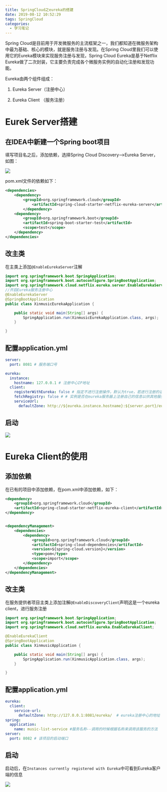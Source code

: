```yaml
---
title: SpringCloud之eureka的搭建
date: 2019-08-12 10:52:29
tags: SpringCloud
categories:
  - 学习笔记
---
```


Spring Cloud是目前用于开发微服务的主流框架之一，我们都知道在微服务架构中最为基础、核心的模块，就是服务注册与发现。在Spring Cloud里我们可以使用它的Eureka模块来实现服务注册与发现，Spring Cloud Eureka是基于Netflix Eureka做了二次封装，它主要负责完成各个微服务实例的自动化注册和发现功能。  

Eureka由两个组件组成：

1. Eureka Server（注册中心）

2. Eureka Client （服务注册）

<!--more-->

# Eurek Server搭建

## 在IDEA中新建一个Spring boot项目

填写项目名之后，添加依赖，选择Spring Cloud Discovery-->Eureka Server，如图：

![](https://cdn.ego1st.cn/postImg/Snipaste_2019-08-12_11-00-21.jpg)

pom.xml文件的依赖如下：

```xml
<dependencies>
	<dependency>
		<groupId>org.springframework.cloud</groupId>
            <artifactId>spring-cloud-starter-netflix-eureka-server</artifactId>
        </dependency>
	<dependency>
		<groupId>org.springframework.boot</groupId>
		<artifactId>spring-boot-starter-test</artifactId>
		<scope>test</scope>
    </dependency>
</dependencies>
```

## 改主类

在主类上添加`@EnableEurekaServer`注解

```java
import org.springframework.boot.SpringApplication;
import org.springframework.boot.autoconfigure.SpringBootApplication;
import org.springframework.cloud.netflix.eureka.server.EnableEurekaServer;
//开启Eureka服务注册中心
@EnableEurekaServer
@SpringBootApplication
public class XinmusicEurekaApplication {

    public static void main(String[] args) {
        SpringApplication.run(XinmusicEurekaApplication.class, args);
    }

}
```

## 配置application.yml

```yaml
server:
  port: 8081 # 服务端口号

eureka:
  instance:
    hostname: 127.0.0.1 # 注册中心IP地址
  client:
    registerWithEureka: false # 指定不进行注册操作，默认为true，若进行注册的话，会显示在Eureka信息面板上
    fetchRegistry: false # # 实例是否在eureka服务器上注册自己的信息以供其他服务发现，默认为true 如果是做高可用的发现服务那就要改成true
    serviceUrl:
      defaultZone: http://${eureka.instance.hostname}:${server.port}/eureka/ # 指定注册中心的地址
```

## 启动

![](https://cdn.ego1st.cn/postImg/Snipaste_2019-08-12_11-23-22.jpg)

# Eureka Client的使用

## 添加依赖

在已有的项目中添加依赖，在pom.xml中添加依赖，如下：

```xml
<dependency>
	<groupId>org.springframework.cloud</groupId>
	<artifactId>spring-cloud-starter-netflix-eureka-client</artifactId>
</dependency>


<dependencyManagement>
	<dependencies>
		<dependency>
			<groupId>org.springframework.cloud</groupId>
			<artifactId>spring-cloud-dependencies</artifactId>
            <version>${spring-cloud.version}</version>
            <type>pom</type>
            <scope>import</scope>
		</dependency>
	</dependencies>
</dependencyManagement>
```

## 改主类

在服务提供者项目主类上添加注解`@EnableDiscoveryClient`声明这是一个eureka client，进行服务注册

```java
import org.springframework.boot.SpringApplication;
import org.springframework.boot.autoconfigure.SpringBootApplication;
import org.springframework.cloud.netflix.eureka.EnableEurekaClient;

@EnableEurekaClient
@SpringBootApplication
public class XinmusicApplication {

    public static void main(String[] args) {
        SpringApplication.run(XinmusicApplication.class, args);
    }

}

```

## 配置application.yml

```yml
eureka:
  client:
    service-url:
      defaultZone: http://127.0.0.1:8081/eureka/  # eureka注册中心的地址
spring:
  application:
    name: music-list-service #服务名称--调用的时候根据名称来调用该服务的方法
server:
  port: 8082 # 该项目的启动端口
```

## 启动

启动后，在`Instances currently registered with Eureka`中可看到Eureka客户端的信息

![](https://cdn.ego1st.cn/postImg/Snipaste_2019-08-12_11-40-27.jpg)